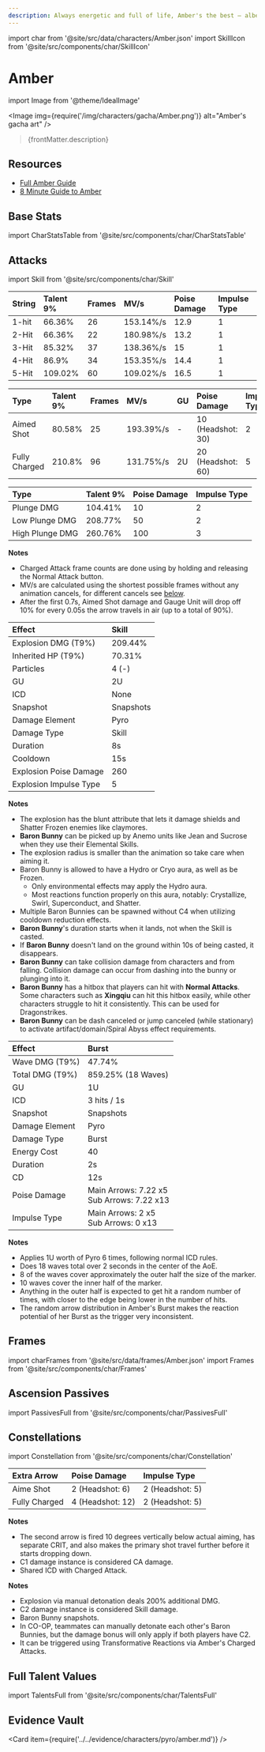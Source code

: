 ```yaml
---
description: Always energetic and full of life, Amber's the best — albeit only — Outrider of the Knights of Favonius.
---
```


import char from '@site/src/data/characters/Amber.json'
import SkillIcon from '@site/src/components/char/SkillIcon'

# Amber

import Image from '@theme/IdealImage'

<Image img={require('/img/characters/gacha/Amber.png')} alt="Amber's gacha art" />
<blockquote>{frontMatter.description}</blockquote>

## Resources

* [Full Amber Guide](https://keqingmains.com/amber/)
* [8 Minute Guide to Amber](https://www.youtube.com/watch?v=QW40leHPgJ8)

## Base Stats

import CharStatsTable from '@site/src/components/char/CharStatsTable'

<CharStatsTable char={char} />

## Attacks

import Skill from '@site/src/components/char/Skill'

<Tabs>
<TabItem value='na' label='Normal Attacks'>
<SkillIcon char={char} skill='na' />
<div class='talent-columns'>
<Skill char={char} skill='na' sectionFilter='Normal Attack' />

| String | Talent 9% | Frames | MV/s      | Poise Damage | Impulse Type |
| :----- | :-------- | :----- | :-------- | :----------- | :----------- |
| 1-hit  | 66.36%    | 26     | 153.14%/s | 12.9         | 1            |
| 2-Hit  | 66.36%    | 22     | 180.98%/s | 13.2         | 1            |
| 3-Hit  | 85.32%    | 37     | 138.36%/s | 15           | 1            |
| 4-Hit  | 86.9%     | 34     | 153.35%/s | 14.4         | 1            |
| 5-Hit  | 109.02%   | 60     | 109.02%/s | 16.5         | 1            |

</div>
<div class='talent-columns'>
<Skill char={char} skill='na' sectionFilter='Charged Attack' />

| Type          | Talent 9% | Frames | MV/s       | GU  | Poise Damage        | Impulse Type |
| :------------ | :-------- | :----- | :--------- | :-- | :------------------ | :----------- |
| Aimed Shot    | 80.58%    | 25     | 193.39%/s  | -   | 10 \(Headshot: 30\) | 2            |
| Fully Charged | 210.8%    | 96     | 131.75%/s  | 2U  | 20 \(Headshot: 60\) | 5            |

</div>
<div class='talent-columns'>
<Skill char={char} skill='na' sectionFilter='Plunging Attack' />

| Type            | Talent 9% | Poise Damage | Impulse Type |
| :-------------- | :-------- | :----------- | :----------- |
| Plunge DMG      | 104.41%   | 10           | 2            |
| Low Plunge DMG  | 208.77%   | 50           | 2            |
| High Plunge DMG | 260.76%   | 100          | 3            |

</div>

**Notes**

* Charged Attack frame counts are done using by holding and releasing the Normal Attack button.
* MV/s are calculated using the shortest possible frames without any animation cancels, for different cancels see [below](#frames).
* After the first 0.7s, Aimed Shot damage and Gauge Unit will drop off 10% for every 0.05s the arrow travels in air \(up to a total of 90%\).

</TabItem>

<TabItem value='e' label='Skill'>
<SkillIcon char={char} skill='e' />
<div class='talent-columns'>
<Skill char={char} skill='e' />

| Effect                 | Skill     |
| :--------------------- | :-------- |
| Explosion DMG \(T9%\)  | 209.44%   |
| Inherited HP \(T9%\)   | 70.31%    |
| Particles              | 4 \(-\)   |
| GU                     | 2U        |
| ICD                    | None      |
| Snapshot               | Snapshots |
| Damage Element         | Pyro      |
| Damage Type            | Skill     |
| Duration               | 8s        |
| Cooldown               | 15s       |
| Explosion Poise Damage | 260       |
| Explosion Impulse Type | 5         |

</div>

**Notes**

* The explosion has the blunt attribute that lets it damage shields and Shatter Frozen enemies like claymores.
* **Baron Bunny** can be picked up by Anemo units like Jean and Sucrose when they use their Elemental Skills.
* The explosion radius is smaller than the animation so take care when aiming it.
* Baron Bunny is allowed to have a Hydro or Cryo aura, as well as be Frozen.
  * Only environmental effects may apply the Hydro aura.
  * Most reactions function properly on this aura, notably: Crystallize, Swirl, Superconduct, and Shatter.
* Multiple Baron Bunnies can be spawned without C4 when utilizing cooldown reduction effects.
* **Baron Bunny**'s duration starts when it lands, not when the Skill is casted.
* If **Baron Bunny** doesn't land on the ground within 10s of being casted, it disappears.
* **Baron Bunny** can take collision damage from characters and from falling. Collision damage can occur from dashing into the bunny or plunging into it.
* **Baron Bunny** has a hitbox that players can hit with **Normal Attacks**. Some characters such as **Xingqiu** can hit this hitbox easily, while other characters struggle to hit it consistently. This can be used for Dragonstrikes.
* **Baron Bunny** can be dash canceled or jump canceled \(while stationary\) to activate artifact/domain/Spiral Abyss effect requirements.  

</TabItem>

<TabItem value='q' label='Burst'>
<SkillIcon char={char} skill='q' />
<div class='talent-columns'>
<Skill char={char} skill='q'/>

| Effect            | Burst                                           |
| :---------------- | :---------------------------------------------- |
| Wave DMG \(T9%\)  | 47.74%                                          |
| Total DMG \(T9%\) | 859.25% \(18 Waves\)                            |
| GU                | 1U                                              |
| ICD               | 3 hits / 1s                                     |
| Snapshot          | Snapshots                                       |
| Damage Element    | Pyro                                            |
| Damage Type       | Burst                                           |
| Energy Cost       | 40                                              |
| Duration          | 2s                                              |
| CD                | 12s                                             |
| Poise Damage      | Main Arrows: 7.22 x5 <br/> Sub Arrows: 7.22 x13 |
| Impulse Type      | Main Arrows: 2 x5 <br/> Sub Arrows: 0 x13       |

</div>

**Notes**

* Applies 1U worth of Pyro 6 times, following normal ICD rules.
* Does 18 waves total over 2 seconds in the center of the AoE.
* 8 of the waves cover approximately the outer half the size of the marker.
* 10 waves cover the inner half of the marker.
* Anything in the outer half is expected to get hit a random number of times, with closer to the edge being lower in the number of hits.
* The random arrow distribution in Amber's Burst makes the reaction potential of her Burst as the trigger very inconsistent.

</TabItem>
</Tabs>

## Frames

import charFrames from '@site/src/data/frames/Amber.json'
import Frames from '@site/src/components/char/Frames'

<Frames data={charFrames} />

## Ascension Passives

import PassivesFull from '@site/src/components/char/PassivesFull'

<PassivesFull char={char} />

## Constellations

import Constellation from '@site/src/components/char/Constellation'

<Tabs>
<TabItem value='c1' label='C1'>
<Constellation char={char} constellation={1} />

| Extra Arrow   | Poise Damage       | Impulse Type      |
| :------------ | :----------------- | :---------------- |
| Aime Shot     | 2 \(Headshot: 6\)  | 2 \(Headshot: 5\) |
| Fully Charged | 4 \(Headshot: 12\) | 2 \(Headshot: 5\) |

**Notes**

* The second arrow is fired 10 degrees vertically below actual aiming, has separate CRIT, and also makes the primary shot travel further before it starts dropping down.
* C1 damage instance is considered CA damage.
* Shared ICD with Charged Attack.

</TabItem>

<TabItem value='c2' label='C2'>
<Constellation char={char} constellation={2} />

**Notes**

* Explosion via manual detonation deals 200% additional DMG.
* C2 damage instance is considered Skill damage.
* Baron Bunny snapshots.
* In CO-OP, teammates can manually detonate each other's Baron Bunnies, but the damage bonus will only apply if both players have C2.
* It can be triggered using Transformative Reactions via Amber's Charged Attacks.  

</TabItem>

<TabItem value='c3' label='C3'>
<Constellation char={char} constellation={3} />
</TabItem>

<TabItem value='c4' label='C4'>
<Constellation char={char} constellation={4} />
</TabItem>

<TabItem value='c5' label='C5'>
<Constellation char={char} constellation={5} />
</TabItem>

<TabItem value='c6' label='C6'>
<Constellation char={char} constellation={6} />
</TabItem>
</Tabs>

## Full Talent Values

import TalentsFull from '@site/src/components/char/TalentsFull'

<TalentsFull char={char}/>

## Evidence Vault

<Card item={require('../../evidence/characters/pyro/amber.md')} />

